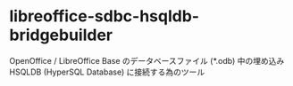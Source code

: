 # libreoffice-sdbc-hsqldb-bridgebuilder
OpenOffice / LibreOffice Base のデータベースファイル (*.odb) 中の埋め込み HSQLDB (HyperSQL Database) に接続する為のツール
